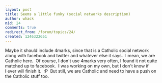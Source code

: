 ```yaml
---
layout: post
title: Seems a little funky (social networks description)
author: whack
nid: 24
comments: true
redirect_from: /forum/topics/24/
created: 1246322651
---
```

<p>Maybe it should include 4marks, since that is a Catholic social network along with facebook and twitter and whatever else it says.&nbsp; I&nbsp;mean, we are Catholic here.&nbsp; Of course, I&nbsp;don't use 4marks very often, I&nbsp;found it not quite matched up to facebook.&nbsp; I&nbsp;was working on my own, but I&nbsp;don't know if I&nbsp;ever will finish it.&nbsp; :P &nbsp;But still, we are Catholic and need to have a push on the Catholic stuff too.&nbsp; </p>
